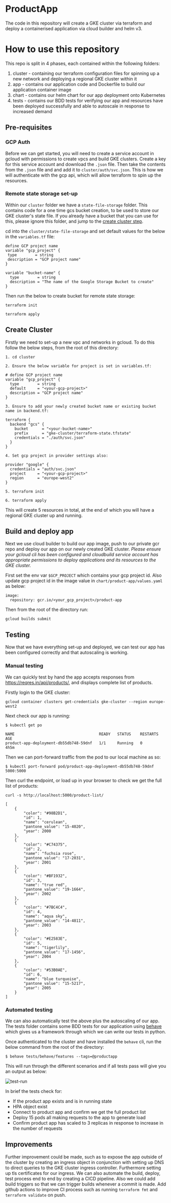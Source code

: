 # ProductApp

The code in this repository will create a GKE cluster via terraform and deploy a containerised application via cloud builder and helm v3.

# How to use this repository

This repo is split in 4 phases, each contained within the following folders:

1) cluster - containing our terraform configuration files for spinning up a new network and deploying a regional GKE cluster within it
2) app - contains our application code and Dockerfile to build our application container image
3) chart - contains our helm chart for our app deployment onto Kubernetes
4) tests - contains our BDD tests for verifying our app and resources have been deployed successfully and able to autoscale in response to increased demand

## Pre-requisites

### GCP Auth

Before we can get started, you will need to create a service account in gcloud with permissions to create vpcs and build GKE clusters. Create a key for this service account and download the `.json` file. Then take the contents from the `.json` file and and add it to `cluster/auth/svc.json`. This is how we will authenticate with the gcp api, which will allow terraform to spin up the resources.

### Remote state storage set-up

Within our `cluster` folder we have a `state-file-storage` folder. This contains code for a one time gcs bucket creation, to be used to store our GKE cluster's state file. If you already have a bucket that you can use for this, please ignore this folder, and jump to the [create cluster step](#create-cluster).

cd into the `cluster/state-file-storage` and set default values for the below in the `variables.tf` file:
```
define GCP project name
variable "gcp_project" {
 type        = string
 description = "GCP project name"
}

variable "bucket-name" {
  type        = string
  description = "The name of the Google Storage Bucket to create"
}
```

Then run the below to create bucket for remote state storage:
```
terraform init

terraform apply
```

## Create Cluster

Firstly we need to set-up a new vpc and networks in gcloud. To do this follow the below steps, from the root of this directory:
```
1. cd cluster

2. Ensure the below variable for project is set in variables.tf:

# define GCP project name
variable "gcp_project" {
  type        = string
  default     = "<your-gcp-project>"
  description = "GCP project name"
}

3. Ensure to add your newly created bucket name or existing bucket name in backend.tf:

terraform {
  backend "gcs" {
    bucket      = "<your-bucket-name>"
    prefix      = "gke-cluster/terraform-state.tfstate"
    credentials = "./auth/svc.json"
  }
}

4. Set gcp project in provider settings also:

provider "google" {
  credentials = "auth/svc.json"
  project     = "<your-gcp-project>"
  region      = "europe-west2"
}

5. terraform init

6. terraform apply
```
This will create 5 resources in total, at the end of which you will have a regional GKE cluster up and running.

## Build and deploy app

Next we use cloud builder to build our app image, push to our private gcr repo and deploy our app on our newly created GKE cluster. *Please ensure your gcloud cli has been configured and cloudbuild service account has appropriate permissions to deploy applications and its resources to the GKE cluster.*

First set the env var `$GCP_PROJECT` which contains your gcp project id. Also update gcp project id in the image value in `chart/product-app/values.yaml` as below:
```
image:
  repository: gcr.io/<your_gcp_project>/product-app
```

Then from the root of the directory run:
```
gcloud builds submit
```
## Testing

Now that we have everything set-up and deployed, we can test our app has been configured correctly and that autoscaling is working.

### Manual testing

We can quickly test by hand the app accepts responses from https://reqres.in/api/products/, and displays complete list of products. 

Firstly login to the GKE cluster:
```
gcloud container clusters get-credentials gke-cluster --region europe-west2
```
Next check our app is running:
```
$ kubectl get po

NAME                                     READY   STATUS    RESTARTS   AGE
product-app-deployment-db55db748-59dnf   1/1     Running   0          4h5m
```
Then we can port-forward traffic from the pod to our local machine as so:
```
$ kubectl port-forward pod/product-app-deployment-db55db748-59dnf 5000:5000
```
Then curl the endpoint, or load up in your browser to check we get the full list of products:
```
curl -s http://localhost:5000/product-list/

[
    {
        "color": "#98B2D1",
        "id": 1,
        "name": "cerulean",
        "pantone_value": "15-4020",
        "year": 2000
    },
    {
        "color": "#C74375",
        "id": 2,
        "name": "fuchsia rose",
        "pantone_value": "17-2031",
        "year": 2001
    },
    {
        "color": "#BF1932",
        "id": 3,
        "name": "true red",
        "pantone_value": "19-1664",
        "year": 2002
    },
    {
        "color": "#7BC4C4",
        "id": 4,
        "name": "aqua sky",
        "pantone_value": "14-4811",
        "year": 2003
    },
    {
        "color": "#E2583E",
        "id": 5,
        "name": "tigerlily",
        "pantone_value": "17-1456",
        "year": 2004
    },
    {
        "color": "#53B0AE",
        "id": 6,
        "name": "blue turquoise",
        "pantone_value": "15-5217",
        "year": 2005
    }
]
```

### Automated testing

We can also automatically test the above plus the autoscaling of our app. The tests folder contains some BDD tests for our application using [behave](https://behave.readthedocs.io/en/stable/) which gives us a framework through which we can write our tests in python.

Once authenticated to the cluster and have installed the `behave` cli, run the below command from the root of the directory:
```
$ behave tests/behave/features --tags=@productapp
```
This will run through the different scenarios and if all tests pass will give you an output as below:

![test-run](./test-run.png)

In brief the tests check for:

* If the product app exists and is in running state
* HPA object exist
* Connect to product app and confirm we get the full product list
* Deploy 15 pods all making requests to the app to generate load
* Confirm product app has scaled to 3 replicas in response to increase in the number of requests

## Improvements

Further improvement could be made, such as to expose the app outside of the cluster by creating an ingress object in conjunction with setting up DNS to direct queries to the GKE cluster ingress controller. Furthermore setting up tls certificates for our ingress. We can also automate the build, deploy, test process end to end by creating a CICD pipeline. Also we could add build triggers so that we can trigger builds whenever a commit is made. Add github actions to improve CI process such as running `terraform fmt` and `terraform validate` on push.  
